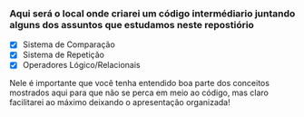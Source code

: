 <h3>
  Aqui será o local onde criarei um código intermédiario juntando alguns dos assuntos que estudamos neste repostiório
</h3>

* [X] Sistema de Comparação
* [X] Sistema de Repetição
* [X] Operadores Lógico/Relacionais

<p>
  Nele é importante que você tenha entendido boa parte dos conceitos mostrados aqui para que não se perca em meio ao código, mas claro facilitarei ao máximo deixando o apresentação organizada!
</p>
